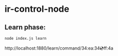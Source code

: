 # ir-control-node

## Learn phase:
```bash
node index.js learn
```

http://localhost:1880/learn/command/34:ea:34:cd:ff:4a